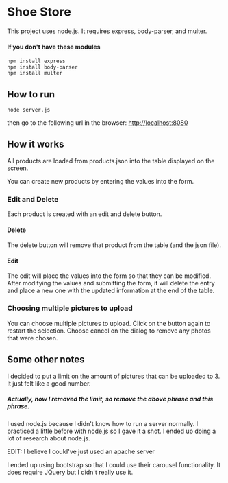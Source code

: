 # Shoe Store

This project uses node.js.
It requires express, body-parser, and multer.

#### If you don't have these modules

`npm install express`<br/>
`npm install body-parser`<br/>
`npm install multer`

## How to run

`node server.js`

then go to the following url in the browser:
[http://localhost:8080](http://localhost:8080)

## How it works

All products are loaded from products.json into the table displayed on the screen.

You can create new products by entering the values into the form.

### Edit and Delete

Each product is created with an edit and delete button.

#### Delete

The delete button will remove that product from the table (and the json file).

#### Edit

The edit will place the values into the form so that they can be modified.
After modifying the values and submitting the form, it will delete the entry and place a new one with the updated information at the end of the table.

### Choosing multiple pictures to upload

You can choose multiple pictures to upload.
Click on the button again to restart the selection.
Choose cancel on the dialog to remove any photos that were chosen.

## Some other notes

I decided to put a limit on the amount of pictures that can be uploaded to 3. It just felt like a good number.

##### Actually, now I removed the limit, so remove the above phrase and this phrase.

I used node.js because I didn't know how to run a server normally. I practiced a little before
with node.js so I gave it a shot. I ended up doing a lot of research about node.js.

EDIT: I believe I could've just used an apache server

I ended up using bootstrap so that I could use their carousel functionality. It does require JQuery but I didn't really use it.
